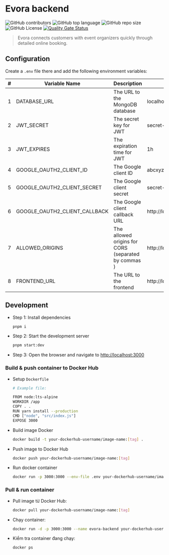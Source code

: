 # Evora backend

![GitHub contributors](https://img.shields.io/github/contributors/bakaqc/evora-17c)
![GitHub top language](https://img.shields.io/github/languages/top/bakaqc/evora-17c)
![GitHub repo size](https://img.shields.io/github/repo-size/bakaqc/evora-17c)
![GitHub License](https://img.shields.io/github/license/bakaqc/evora-17c)
[![Quality Gate Status](https://sonarcloud.io/api/project_badges/measure?project=bakaqc_evora-17c&metric=alert_status)](https://sonarcloud.io/summary/new_code?id=bakaqc_evora-17c)

> Evora connects customers with event organizers quickly through detailed online booking.

## Configuration

Create a `.env` file there and add the following environment variables:

| #   | Variable Name                 | Description                                         | Example                                      |
| --- | ----------------------------- | --------------------------------------------------- | -------------------------------------------- |
| 1   | DATABASE_URL                  | The URL to the MongoDB database                     | localhost:27017/evora                        |
| 2   | JWT_SECRET                    | The secret key for JWT                              | secret-key                                   |
| 3   | JWT_EXPIRES                   | The expiration time for JWT                         | 1h                                           |
| 4   | GOOGLE_OAUTH2_CLIENT_ID       | The Google client ID                                | abcxyz                                       |
| 5   | GOOGLE_OAUTH2_CLIENT_SECRET   | The Google client secret                            | secret-key                                   |
| 6   | GOOGLE_OAUTH2_CLIENT_CALLBACK | The Google client callback URL                      | http://localhost:3000/api/auth/user/callback |
| 7   | ALLOWED_ORIGINS               | The allowed origins for CORS (separated by commas ) | http://localhost:3000,https://localhost:3001 |
| 8   | FRONTEND_URL                  | The URL to the frontend                             | http://localhost:5173                        |

## Development

- Step 1: Install dependencies

  ```bash
  pnpm i
  ```

- Step 2: Start the development server

  ```bash
  pnpm start:dev
  ```

- Step 3: Open the browser and navigate to [http://localhost:3000](http://localhost:3000)

### Build & push container to Docker Hub

- Setup `Dockerfile`

  ```bash
  # Example file:

  FROM node:lts-alpine
  WORKDIR /app
  COPY . .
  RUN yarn install --production
  CMD ["node", "src/index.js"]
  EXPOSE 3000
  ```

- Build image Docker

  ```bash
  docker build -t your-dockerhub-username/image-name:[tag] .
  ```

- Push image to Docker Hub

  ```bash
  docker push your-dockerhub-username/image-name:[tag]
  ```

- Run docker container

  ```bash
  docker run -p 3000:3000 --env-file .env your-dockerhub-username/image-name:[tag]
  ```

### Pull & run container

- Pull image từ Docker Hub:

  ```bash
  docker pull your-dockerhub-username/image-name:[tag]
  ```

- Chạy container:

  ```bash
  docker run -d -p 3000:3000 --name evora-backend your-dockerhub-username/image-name:[tag]
  ```

- Kiểm tra container đang chạy:

  ```bash
  docker ps
  ```
